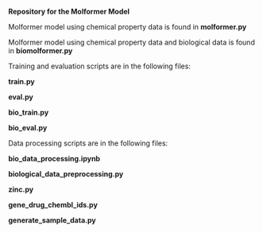 **Repository for the Molformer Model**

Molformer model using chemical property data is found in **molformer.py**

Molformer model using chemical property data and biological data is found in **biomolformer.py**

Training and evaluation scripts are in the following files:

**train.py**

**eval.py**

**bio_train.py**

**bio_eval.py**

Data processing scripts are in the following files:

**bio_data_processing.ipynb**

**biological_data_preprocessing.py**

**zinc.py**

**gene_drug_chembl_ids.py**

**generate_sample_data.py**

